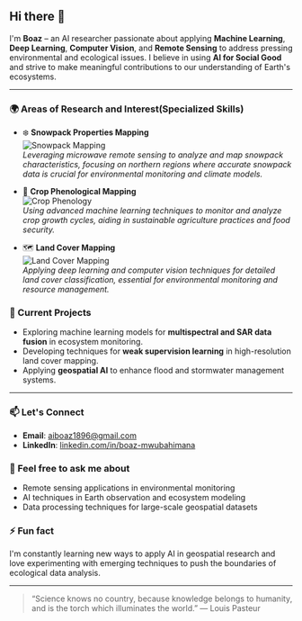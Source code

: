 ## Hi there 👋

I'm **Boaz** – an AI researcher passionate about applying **Machine Learning**, **Deep Learning**, **Computer Vision**, and **Remote Sensing** to address pressing environmental and ecological issues. I believe in using **AI for Social Good** and strive to make meaningful contributions to our understanding of Earth's ecosystems.

---

### 🌍 Areas of Research and Interest(Specialized Skills)

- ❄️ **Snowpack Properties Mapping**  
  ![Snowpack Mapping](https://img.shields.io/badge/Snowpack%20Mapping-007ACC?style=for-the-badge&logo=snowflake&logoColor=white)  
  *Leveraging microwave remote sensing to analyze and map snowpack characteristics, focusing on northern regions where accurate snowpack data is crucial for environmental monitoring and climate models.*

- 🌾 **Crop Phenological Mapping**  
  ![Crop Phenology](https://img.shields.io/badge/Crop%20Phenology%20Mapping-34A853?style=for-the-badge&logo=leaf&logoColor=white)  
  *Using advanced machine learning techniques to monitor and analyze crop growth cycles, aiding in sustainable agriculture practices and food security.*

- 🗺️ **Land Cover Mapping**  
  ![Land Cover Mapping](https://img.shields.io/badge/Land%20Cover%20Mapping-FF5722?style=for-the-badge&logo=map&logoColor=white)  
  *Applying deep learning and computer vision techniques for detailed land cover classification, essential for environmental monitoring and resource management.*


### 🔭 Current Projects
- Exploring machine learning models for **multispectral and SAR data fusion** in ecosystem monitoring.
- Developing techniques for **weak supervision learning** in high-resolution land cover mapping.
- Applying **geospatial AI** to enhance flood and stormwater management systems.

---

### 📫 Let's Connect
- **Email**: [aiboaz1896@gmail.com](mailto:aiboaz1896@gmail.com)
- **LinkedIn**: [linkedin.com/in/boaz-mwubahimana](https://www.linkedin.com/in/boaz-mwubahimana/)

### 💬 Feel free to ask me about
- Remote sensing applications in environmental monitoring
- AI techniques in Earth observation and ecosystem modeling
- Data processing techniques for large-scale geospatial datasets

### ⚡ Fun fact
I'm constantly learning new ways to apply AI in geospatial research and love experimenting with emerging techniques to push the boundaries of ecological data analysis.

---

> “Science knows no country, because knowledge belongs to humanity, and is the torch which illuminates the world.” — Louis Pasteur
